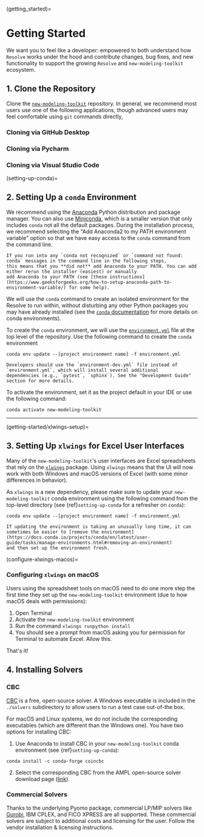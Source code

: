 (getting_started)=
# Getting Started

We want you to feel like a developer: empowered to both understand how `Resolve` works under the hood and contribute 
changes, bug fixes, and new functionality to support the growing `Resolve` and `new-modeling-toolkit` ecosystem.

## 1. Clone the Repository

Clone the [`new-modeling-toolkit`](https://github.com/e3-/new-modeling-toolkit) repository. 
In general, we recommend most users use one of the following applications, though advanced users may feel comfortable
using `git` commands directly, 

### Cloning via GitHub Desktop

### Cloning via Pycharm

### Cloning via Visual Studio Code

(setting-up-conda)=
## 2. Setting Up a `conda` Environment

We recommend using the [Anaconda](https://www.continuum.io/downloads) Python distribution and package manager. 
You can also use [Miniconda](https://docs.conda.io/en/latest/miniconda.html), which is a smaller version that only includes `conda` not all the default packages. 
During the installation process, we recommend selecting the "Add Anaconda2 to my PATH environment variable" option
so that we have easy access to the `conda` command from the command line.

```{note}
If you run into any `conda not recognized` or `command not found: conda` messages in the command line in the following steps,
this means that you **did not** add Anaconda to your PATH. You can add either rerun the installer (easiest) or manually
add Anaconda to your PATH (see [these instructions](https://www.geeksforgeeks.org/how-to-setup-anaconda-path-to-environment-variable/) for some help).
```

We will use the `conda` command to create an isolated environment for the Resolve to run within, without 
disturbing any other Python packages you may have already installed (see the [`conda` documentation](https://docs.conda.io/projects/conda/en/latest/user-guide/tasks/manage-environments.html) for more details on conda environments).

To create the `conda` environment, we will use the [`environment.yml`](https://github.com/e3-/new-modeling-toolkit/blob/main/environment.yml) file at the top level of the repository. 
Use the following command to create the `conda` environment

```
conda env update --[project environment name] -f environment.yml
```

```{note}
Developers should use the `environment-dev.yml` file instead of `environment.yml`, which will install several additional 
dependencies (e.g., `pytest`, `sphinx`). See the "Development Guide" section for more details.
```


To activate the environment, set it as the project default in your IDE or use the following command:
```
conda activate new-modeling-toolkit
```

---
(getting-started/xlwings-setup)=
## 3. Setting Up `xlwings` for Excel User Interfaces

Many of the `new-modeling-toolkit`'s user interfaces are Excel spreadsheets that rely on the [`xlwings`](https://www.xlwings.org) package. 
Using `xlwings` means that the UI will now work with both Windows and macOS versions of Excel (with some minor differences in behavior). 

As `xlwings` is a new dependency, please make sure to update your `new-modeling-toolkit` conda environment using the 
following command from the top-level directory (see {ref}`setting-up-conda` for a refresher on `conda`):

```
conda env update --[project environment name] -f environment.yml
```

```{hint}
If updating the environment is taking an unusually long time, it can sometimes be easier to [remove the environment](https://docs.conda.io/projects/conda/en/latest/user-guide/tasks/manage-environments.html#removing-an-environment) 
and then set up the environment fresh.
```

(configure-xlwings-macos)=
### Configuring `xlwings` on macOS

Users using the spreadsheet tools on macOS need to do one more step the first time they set up the `new-modeling-toolkit` 
environment (due to how macOS deals with permissions):
1. Open Terminal
2. Activate the `new-modeling-toolkit` environment
3. Run the command `xlwings runpython install`
4. You should see a prompt from macOS asking you for permission for Terminal to automate Excel. Allow this.

That's it!


## 4. Installing Solvers

### CBC
[CBC](https://github.com/coin-or/Cbc) is a free, open-source solver. 
A Windows executable is included in the `./solvers` subdirectory to allow users to run a test case out-of-the box. 

For macOS and Linux systems, we do not include the corresponding executables (which are different than the Windows one). 
You have two options for installing CBC:
1. Use Anaconda to install CBC in your `new-modeling-toolkit` conda environment (see {ref}`setting-up-conda`):
```
conda install -c conda-forge coincbc
```
2. Select the corresponding CBC from the AMPL open-source solver download page ([link](https://ampl.com/products/solvers/open-source/)).

### Commercial Solvers

Thanks to the underlying Pyomo package, commercial LP/MIP solvers like [Gurobi](https://www.gurobi.com/), IBM CPLEX, and FICO XPRESS are all supported. 
These commercial solvers are subject to additional costs and licensing for the user. Follow the vendor installation & licensing instructions. 
